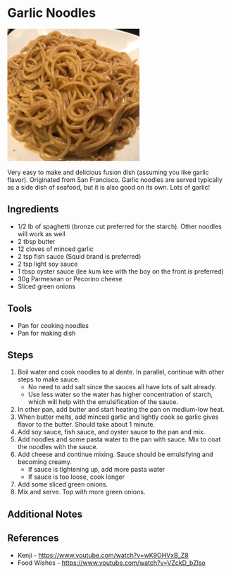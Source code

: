 Garlic Noodles
======

<img src="images/garlic-noodles.jpg" alt="Garlic Noodles!" title="So much garlic!" width="300" />

Very easy to make and delicious fusion dish (assuming you like garlic flavor). Originated from San Francisco. Garlic noodles are served typically as a side dish of seafood, but it is also good on its own. Lots of garlic!

## Ingredients
* 1/2 lb of spaghetti (bronze cut preferred for the starch). Other noodles will work as well
* 2 tbsp butter
* 12 cloves of minced garlic
* 2 tsp fish sauce (Squid brand is preferred)
* 2 tsp light soy sauce
* 1 tbsp oyster sauce (lee kum kee with the boy on the front is preferred)
* 30g Parmesean or Pecorino cheese
* Sliced green onions

## Tools
* Pan for cooking noodles
* Pan for making dish

## Steps
1. Boil water and cook noodles to al dente. In parallel, continue with other steps to make sauce.
   * No need to add salt since the sauces all have lots of salt already.
   * Use less water so the water has higher concentration of starch, which will help with the emulsification of the sauce.
2. In other pan, add butter and start heating the pan on medium-low heat.
3. When butter melts, add minced garlic and lightly cook so garlic gives flavor to the butter. Should take about 1 minute.
4. Add soy sauce, fish sauce, and oyster sauce to the pan and mix.
5. Add noodles and some pasta water to the pan with sauce. Mix to coat the noodles with the sauce.
6. Add cheese and continue mixing. Sauce should be emulsifying and becoming creamy.
   * If sauce is tightening up, add more pasta water
   * If sauce is too loose, cook longer
7. Add some sliced green onions.
8. Mix and serve. Top with more green onions.

## Additional Notes

## References
* Kenji - https://www.youtube.com/watch?v=wK9OHVxB_Z8
* Food Wishes - https://www.youtube.com/watch?v=VZckD_bZlso
